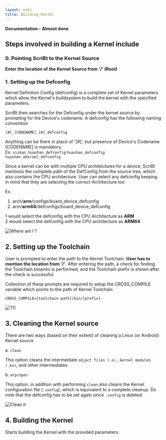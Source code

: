 ```yaml
---
layout: wiki
title: Building Kernel
---
```


**Documentation - Almost done**

## Steps involved in building a Kernel include

### 0. Pointing ScriBt to the Kernel Source

**Enter the location of the Kernel Source from '/' (Root)** 
 
### 1. Setting up the Defconfig

Kernel Definition Config (defconfig) is a complete set of Kernel parameters which allow the Kernel's buildsystem to build the kernel with the specified parameters.  

ScriBt then searches for the Defconfig under the kernel source by prompting for the Device's codename. A defconfig has the following naming convention  

`[#]_[CODENAME]_[#]_defconfig`

Anything can be there in place of '[#]', but presence of Device's Codename [CODENAME] is mandatory.  
Ex. ```viskan_huashan_defconfig``` ```huashan_defconfig``` ```huashan_akernel_defconfig```  

Since a kernel can be with multiple CPU architectures for a device, ScriBt mentions the complete path of the DefConfig from the source tree, which also contains the CPU architecture. User can select any defconfig keeping in mind that they are selecting the correct Architecture too  

Ex.  
1. arch/**arm**/configs/board_device_defconfig  
2. arm/**arm64**/defconfigs/board_device_defconfig  

1 would select the defconfig with the CPU Architecture as **ARM**  
2 would select the defconfig with the CPU architecture as **ARM64**  

![Where am I ?](https://cloud.githubusercontent.com/assets/14874906/22977730/df14ce38-f3b5-11e6-889b-32094f997081.png)  

## 2. Setting up the Toolchain

User is prompted to enter the path to the Kernel Toolchain. **User has to mention the location from '/'**. After entering the path, a check for finding the Toolchain binaries is performed, and the Toolchain prefix is shown after the check is successful.  

Collection of these prompts are required to setup the CROSS_COMPILE variable which points to the path of Kernel Toolchain  

`CROSS_COMPILE=[toolchain-path]/bin/[prefix]-`  

![TC](https://cloud.githubusercontent.com/assets/14874906/22977778/17ab6df6-f3b6-11e6-9597-1ad1ac5ad67e.png)  

## 3. Cleaning the Kernel source  

There are two ways (based on their extent) of cleaning a Linux (or Android) Kernel source  

a. `clean`  

This option cleans the intermediate `object files (.o)` , `kernel modules (.ko)`, and other intermediates  

b. `mrproper`  

This option, in addition with performing `clean` also cleans the Kernel configuration file (`.config`), which is equivalent to a complete cleanup. Do note that the defconfig has to be set again since `.config` is deleted  

![Clean it](https://cloud.githubusercontent.com/assets/14874906/22977803/30ce50dc-f3b6-11e6-9460-015cd1091f31.png)  

## 4. Building the Kernel

Starts building the Kernel with the provided parameters.
